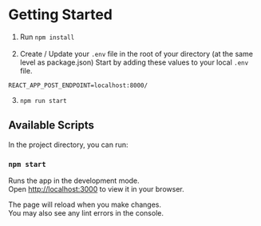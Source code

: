 # Getting Started
1. Run `npm install`
<br /><br />
2. Create / Update your `.env` file in the root of your directory (at the same level as package.json)
Start by adding these values to your local `.env` file.

```
REACT_APP_POST_ENDPOINT=localhost:8000/
```

3. `npm run start`
## Available Scripts

In the project directory, you can run:

### `npm start`

Runs the app in the development mode.\
Open [http://localhost:3000](http://localhost:3000) to view it in your browser.

The page will reload when you make changes.\
You may also see any lint errors in the console.
